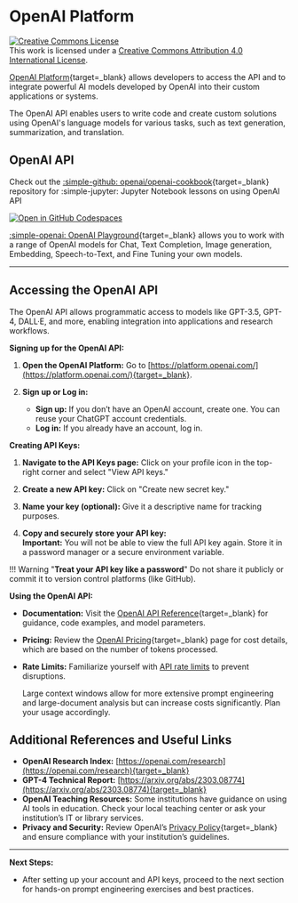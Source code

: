 # OpenAI Platform

<a rel="license" href="http://creativecommons.org/licenses/by/4.0/"><img alt="Creative Commons License" style="border-width:0" src="https://i.creativecommons.org/l/by/4.0/88x31.png" /></a><br />This work is licensed under a <a rel="license" href="http://creativecommons.org/licenses/by/4.0/">Creative Commons Attribution 4.0 International License</a>.


[OpenAI Platform](https://platform.openai.com){target=_blank} allows developers to access the API and to integrate powerful AI models developed by OpenAI into their custom applications or systems. 

The OpenAI API enables users to write code and create custom solutions using OpenAI's language models for various tasks, such as text generation, summarization, and translation.

## OpenAI API

Check out the [:simple-github: openai/openai-cookbook](https://github.com/openai/openai-cookbook){target=_blank} repository for :simple-jupyter: Jupyter Notebook lessons on using OpenAI API

[![Open in GitHub Codespaces](https://github.com/codespaces/badge.svg)](https://github.com/codespaces/new?hide_repo_select=true&ref=main&repo=468576060&machine=basicLinux32gb&location=EastUs)

[:simple-openai: OpenAI Playground](https://platform.openai.com/playground){target=_blank} allows you to work with a range of OpenAI models for Chat, Text Completion, Image generation, Embedding, Speech-to-Text, and Fine Tuning your own models.

---

## Accessing the OpenAI API

The OpenAI API allows programmatic access to models like GPT-3.5, GPT-4, DALL·E, and more, enabling integration into applications and research workflows.

**Signing up for the OpenAI API:**

1. **Open the OpenAI Platform:** Go to [https://platform.openai.com/](https://platform.openai.com/){target=_blank}.
   
2. **Sign up or Log in:**
    - **Sign up:** If you don’t have an OpenAI account, create one. You can reuse your ChatGPT account credentials.
    - **Log in:** If you already have an account, log in.

**Creating API Keys:**

1. **Navigate to the API Keys page:** Click on your profile icon in the top-right corner and select "View API keys."
   
2. **Create a new API key:** Click on "Create new secret key."
   
3. **Name your key (optional):** Give it a descriptive name for tracking purposes.
   
4. **Copy and securely store your API key:**  
   **Important:** You will not be able to view the full API key again. Store it in a password manager or a secure environment variable.

!!! Warning "**Treat your API key like a password**" 
    Do not share it publicly or commit it to version control platforms (like GitHub).

**Using the OpenAI API:**
- **Documentation:** Visit the [OpenAI API Reference](https://platform.openai.com/docs/introduction){target=_blank} for guidance, code examples, and model parameters.
  
- **Pricing:** Review the [OpenAI Pricing](https://openai.com/pricing){target=_blank} page for cost details, which are based on the number of tokens processed.
  
- **Rate Limits:** Familiarize yourself with [API rate limits](https://platform.openai.com/docs/guides/rate-limits) to prevent disruptions.

    Large context windows allow for more extensive prompt engineering and large-document analysis but can increase costs significantly. Plan your usage accordingly.

## Additional References and Useful Links

- **OpenAI Research Index:** [https://openai.com/research](https://openai.com/research){target=_blank}
- **GPT-4 Technical Report:** [https://arxiv.org/abs/2303.08774](https://arxiv.org/abs/2303.08774){target=_blank}
- **OpenAI Teaching Resources:** Some institutions have guidance on using AI tools in education. Check your local teaching center or ask your institution’s IT or library services.
- **Privacy and Security:** Review OpenAI’s [Privacy Policy](https://openai.com/policies/privacy-policy){target=_blank} and ensure compliance with your institution’s guidelines.

---

**Next Steps:**  
- After setting up your account and API keys, proceed to the next section for hands-on prompt engineering exercises and best practices.
